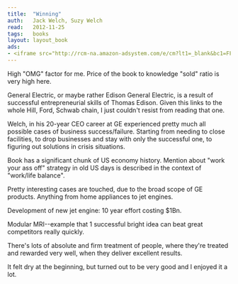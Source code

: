 ```yaml
---
title:	"Winning"
auth:	Jack Welch, Suzy Welch
read:	2012-11-25
tags:	books
layout: layout_book
ads:
- <iframe src="http://rcm-na.amazon-adsystem.com/e/cm?lt1=_blank&bc1=FFFFFF&IS2=1&npa=1&bg1=FFFFFF&fc1=000000&lc1=FF0000&t=wojcadamkoszh-20&o=1&p=8&l=as4&m=amazon&f=ifr&ref=ss_til&asins=0060753943" style="width:120px;height:240px;" scrolling="no" marginwidth="0" marginheight="0" frameborder="0"></iframe>
---
```


High "OMG" factor for me. Price of the book to knowledge "sold" ratio is
very high here.

General Electric, or maybe rather Edison General Electric, is a result of
successful entrepreneurial skills of Thomas Edison. Given this links to the
whole Hill, Ford, Schwab chain, I just couldn't resist from reading that
one.

Welch, in his 20-year CEO career at GE experienced pretty much all possible
cases of business success/failure. Starting from needing to close
facilities, to drop businesses and stay with only the successful one, to
figuring out solutions in crisis situations.

Book has a significant chunk of US economy history. Mention about "work your
ass off" strategy in old US days is described in the context of "work/life
balance".

Pretty interesting cases are touched, due to the broad scope of GE products.
Anything from home appliances to jet engines.

Development of new jet engine: 10 year effort costing $1Bn.

Modular MRI--example that 1 successful bright idea can beat great
competitors really quickly.

There's lots of absolute and firm treatment of people, where they're treated
and rewarded very well, when they deliver excellent results.

It felt dry at the beginning, but turned out to be very good and I enjoyed
it a lot.
